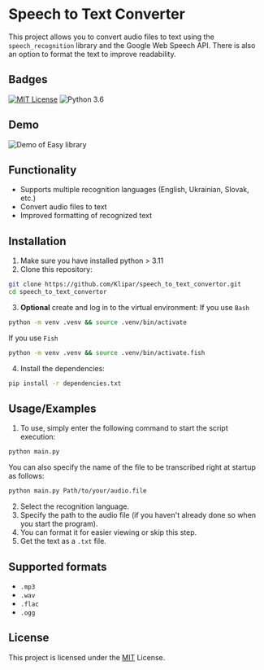 
# Speech to Text Converter

This project allows you to convert audio files to text using the `speech_recognition` library and the Google Web Speech API. There is also an option to format the text to improve readability.


## Badges

[![MIT License](https://img.shields.io/badge/License-MIT-green.svg)](https://choosealicense.com/licenses/mit/)
![Python 3.6](https://img.shields.io/badge/Python-3.6-blue?logo=python)

## Demo

![Demo of Easy library](media/demo.gif)
## Functionality

- Supports multiple recognition languages (English, Ukrainian, Slovak, etc.)
- Convert audio files to text
- Improved formatting of recognized text

## Installation

1. Make sure you have installed python > 3.11
2. Clone this repository:
``` Bash
git clone https://github.com/Klipar/speech_to_text_convertor.git
cd speech_to_text_convertor
```
3. **Optional** create and log in to the virtual environment:
If you use `Bash`
``` Bash
python -m venv .venv && source .venv/bin/activate
```
If you use `Fish`
``` Bash
python -m venv .venv && source .venv/bin/activate.fish
```

4. Install the dependencies:
``` Bash
pip install -r dependencies.txt
```

## Usage/Examples
1. To use, simply enter the following command to start the script execution:
``` Bash
python main.py
```
You can also specify the name of the file to be transcribed right at startup as follows:
``` Bash
python main.py Path/to/your/audio.file
```
2. Select the recognition language.
3. Specify the path to the audio file (if you haven't already done so when you start the program).
4. You can format it for easier viewing or skip this step.
5. Get the text as a `.txt` file.
## Supported formats
- `.mp3`
- `.wav`
- `.flac`
- `.ogg`
## License

This project is licensed under the [MIT](https://choosealicense.com/licenses/mit/) License.